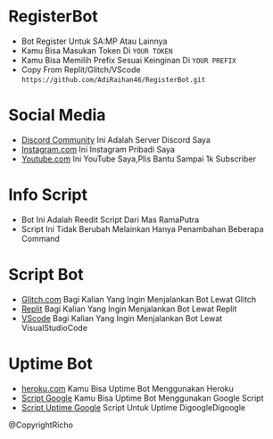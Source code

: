 # RegisterBot
- Bot Register Untuk SA:MP Atau Lainnya
- Kamu Bisa Masukan Token Di `YOUR TOKEN`
- Kamu Bisa Memilih Prefix Sesuai Keinginan Di `YOUR PREFIX`
- Copy From Replit/Glitch/VScode `https://github.com/AdiRaihan46/RegisterBot.git`

# Social Media
- [Discord Community](https://discord.io/GbTeam) Ini Adalah Server Discord Saya 
- [Instagram.com](https://instagram.com/gbproject24/) Ini Instagram Pribadi Saya
- [Youtube.com](https://youtube.com/c/GBGAMINGID) Ini YouTube Saya,Plis Bantu Sampai 1k Subscriber

# Info Script
- Bot Ini Adalah Reedit Script Dari Mas RamaPutra
- Script Ini Tidak Berubah Melainkan Hanya Penambahan Beberapa Command

# Script Bot
- [Glitch.com](https://glitch.com) Bagi Kalian Yang Ingin Menjalankan Bot Lewat Glitch
- [Replit](https://replit.com) Bagi Kalian Yang Ingin Menjalankan Bot Lewat Replit
- [VScode](https://visualstudiocode.com) Bagi Kalian Yang Ingin Menjalankan Bot Lewat VisualStudioCode

# Uptime Bot
- [heroku.com](https://heroku.com) Kamu Bisa Uptime Bot Menggunakan Heroku
- [Script Google](https://script.google.com) Kamu Bisa Uptime Bot Menggunakan Google Script
- [Script Uptime Google](https://bin.zhycorp.net/laxavimuro.js) Script Untuk Uptime DigoogleDigoogle

@CopyrightRicho
